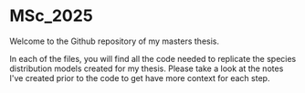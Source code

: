 # MSc_2025
Welcome to the Github repository of my masters thesis. 

In each of the files, you will find all the code needed to replicate the species distribution models created for my thesis. Please take a look at the notes I've created prior to the code to get have more context for each step. 
